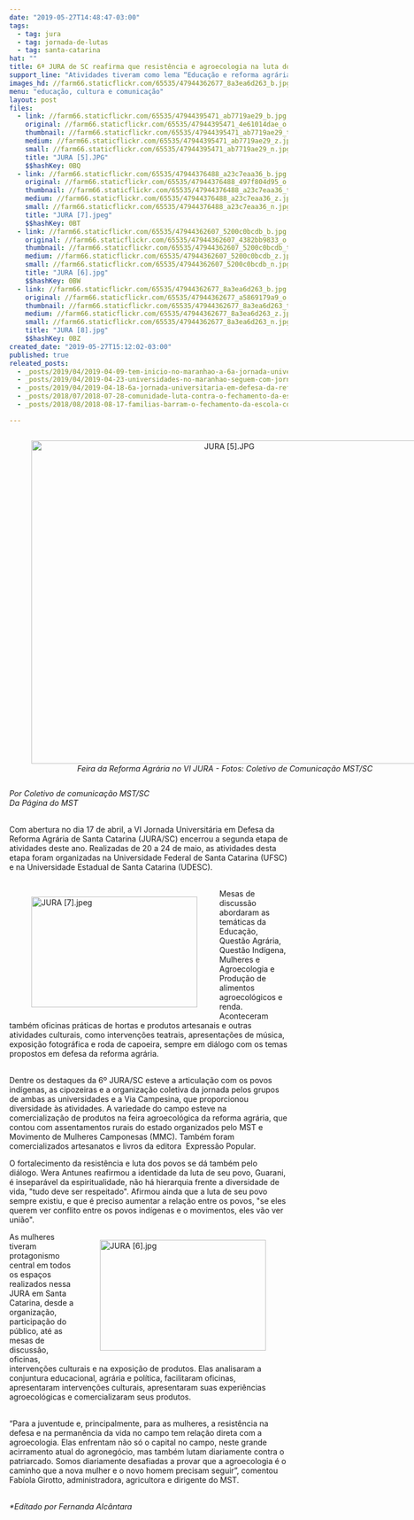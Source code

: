 ```yaml
---
date: "2019-05-27T14:48:47-03:00"
tags:
  - tag: jura
  - tag: jornada-de-lutas
  - tag: santa-catarina
hat: ""
title: 6ª JURA de SC reafirma que resistência e agroecologia na luta dos povos do campo
support_line: "Atividades tiveram como lema “Educação e reforma agrária em tempos de resistência!” e promoveram mesas de debates, exibição de filmes, oficinas e feira agroecológica"
images_hd: //farm66.staticflickr.com/65535/47944362677_8a3ea6d263_b.jpg
menu: "educação, cultura e comunicação"
layout: post
files:
  - link: //farm66.staticflickr.com/65535/47944395471_ab7719ae29_b.jpg
    original: //farm66.staticflickr.com/65535/47944395471_4e61014dae_o.jpg
    thumbnail: //farm66.staticflickr.com/65535/47944395471_ab7719ae29_t.jpg
    medium: //farm66.staticflickr.com/65535/47944395471_ab7719ae29_z.jpg
    small: //farm66.staticflickr.com/65535/47944395471_ab7719ae29_n.jpg
    title: "JURA [5].JPG"
    $$hashKey: 0BQ
  - link: //farm66.staticflickr.com/65535/47944376488_a23c7eaa36_b.jpg
    original: //farm66.staticflickr.com/65535/47944376488_497f804d95_o.jpg
    thumbnail: //farm66.staticflickr.com/65535/47944376488_a23c7eaa36_t.jpg
    medium: //farm66.staticflickr.com/65535/47944376488_a23c7eaa36_z.jpg
    small: //farm66.staticflickr.com/65535/47944376488_a23c7eaa36_n.jpg
    title: "JURA [7].jpeg"
    $$hashKey: 0BT
  - link: //farm66.staticflickr.com/65535/47944362607_5200c0bcdb_b.jpg
    original: //farm66.staticflickr.com/65535/47944362607_4382bb9833_o.jpg
    thumbnail: //farm66.staticflickr.com/65535/47944362607_5200c0bcdb_t.jpg
    medium: //farm66.staticflickr.com/65535/47944362607_5200c0bcdb_z.jpg
    small: //farm66.staticflickr.com/65535/47944362607_5200c0bcdb_n.jpg
    title: "JURA [6].jpg"
    $$hashKey: 0BW
  - link: //farm66.staticflickr.com/65535/47944362677_8a3ea6d263_b.jpg
    original: //farm66.staticflickr.com/65535/47944362677_a5869179a9_o.jpg
    thumbnail: //farm66.staticflickr.com/65535/47944362677_8a3ea6d263_t.jpg
    medium: //farm66.staticflickr.com/65535/47944362677_8a3ea6d263_z.jpg
    small: //farm66.staticflickr.com/65535/47944362677_8a3ea6d263_n.jpg
    title: "JURA [8].jpg"
    $$hashKey: 0BZ
created_date: "2019-05-27T15:12:02-03:00"
published: true
releated_posts:
  - _posts/2019/04/2019-04-09-tem-inicio-no-maranhao-a-6a-jornada-universitaria-em-defesa-da-reforma-agraria.md
  - _posts/2019/04/2019-04-23-universidades-no-maranhao-seguem-com-jornada-em-defesa-da-reforma-agraria.md
  - _posts/2019/04/2019-04-18-6a-jornada-universitaria-em-defesa-da-reforma-agraria-em-santa-catarina.md
  - _posts/2018/07/2018-07-28-comunidade-luta-contra-o-fechamento-da-escola-construindo-caminho-em-santa-catarina.md
  - _posts/2018/08/2018-08-17-familias-barram-o-fechamento-da-escola-construindo-caminho.md

---
```

<div style="text-align:center">
<figure class="image" style="display:inline-block"><img alt="JURA [5].JPG" height="584" src="//farm66.staticflickr.com/65535/47944395471_ab7719ae29_b.jpg" width="700" />
<figcaption><em>Feira da Reforma Agr&aacute;ria no VI JURA - Fotos: Coletivo de Comunica&ccedil;&atilde;o MST/SC</em></figcaption>
</figure>
</div>

<p><em>Por Coletivo de comunica&ccedil;&atilde;o MST/SC</em><br />
<em>Da P&aacute;gina do MST</em></p>

<p><br />
Com abertura no dia 17 de abril, a VI Jornada Universit&aacute;ria em Defesa da Reforma Agr&aacute;ria de Santa Catarina (JURA/SC) encerrou a segunda etapa de atividades deste ano. Realizadas de 20 a 24 de maio, as atividades desta etapa foram organizadas na Universidade Federal de Santa Catarina (UFSC) e na Universidade Estadual de Santa Catarina (UDESC).<br />
&nbsp;</p>

<figure class="image" style="float:left"><img alt="JURA [7].jpeg" height="200" src="//farm66.staticflickr.com/65535/47944376488_a23c7eaa36_b.jpg" width="300" />
<figcaption></figcaption>
</figure>

<p>Mesas de discuss&atilde;o abordaram as tem&aacute;ticas da Educa&ccedil;&atilde;o, Quest&atilde;o Agr&aacute;ria, Quest&atilde;o Ind&iacute;gena, Mulheres e Agroecologia e Produ&ccedil;&atilde;o de alimentos agroecol&oacute;gicos e renda. Aconteceram tamb&eacute;m oficinas pr&aacute;ticas de hortas e produtos artesanais e outras atividades culturais, como interven&ccedil;&otilde;es teatrais, apresenta&ccedil;&otilde;es de m&uacute;sica, exposi&ccedil;&atilde;o fotogr&aacute;fica e roda de capoeira, sempre em di&aacute;logo com os temas propostos em defesa da reforma agr&aacute;ria.<br />
&nbsp;</p>

<p>Dentre os destaques da 6&ordm; JURA/SC esteve a articula&ccedil;&atilde;o com os povos ind&iacute;genas, as cipozeiras e a organiza&ccedil;&atilde;o coletiva da jornada pelos grupos de ambas as universidades e a Via Campesina, que proporcionou diversidade &agrave;s atividades. A variedade do campo esteve na comercializa&ccedil;&atilde;o de produtos na feira agroecol&oacute;gica da reforma agr&aacute;ria, que contou com assentamentos rurais do estado organizados pelo MST e Movimento de Mulheres Camponesas (MMC). Tamb&eacute;m foram comercializados artesanatos e livros da editora&nbsp; Express&atilde;o Popular.</p>

<p>O fortalecimento da resist&ecirc;ncia e luta dos povos se d&aacute; tamb&eacute;m pelo di&aacute;logo. Wera Antunes reafirmou a identidade da luta de seu povo, Guarani, &eacute; insepar&aacute;vel da espiritualidade, n&atilde;o h&aacute; hierarquia frente a diversidade de vida, &quot;tudo deve ser respeitado&quot;. Afirmou ainda que a luta de seu povo sempre existiu, e que &eacute; preciso aumentar a rela&ccedil;&atilde;o entre os povos, &quot;se eles querem ver conflito entre os povos ind&iacute;genas e o movimentos, eles v&atilde;o ver uni&atilde;o&quot;.</p>

<figure class="image" style="float:right"><img alt="JURA [6].jpg" height="200" src="//farm66.staticflickr.com/65535/47944362607_5200c0bcdb_b.jpg" width="300" />
<figcaption></figcaption>
</figure>

<p>As mulheres tiveram protagonismo central em todos os espa&ccedil;os realizados nessa JURA em Santa Catarina, desde a organiza&ccedil;&atilde;o, participa&ccedil;&atilde;o do p&uacute;blico, at&eacute; as mesas de discuss&atilde;o, oficinas, interven&ccedil;&otilde;es culturais e na exposi&ccedil;&atilde;o de produtos. Elas analisaram a conjuntura educacional, agr&aacute;ria e pol&iacute;tica, facilitaram oficinas, apresentaram interven&ccedil;&otilde;es culturais, apresentaram suas experi&ecirc;ncias agroecol&oacute;gicas e comercializaram seus produtos.<br />
&nbsp;</p>

<p>&ldquo;Para a juventude e, principalmente, para as mulheres, a resist&ecirc;ncia na defesa e na perman&ecirc;ncia da vida no campo tem rela&ccedil;&atilde;o direta com a agroecologia. Elas enfrentam n&atilde;o s&oacute; o capital no campo, neste grande acirramento atual do agroneg&oacute;cio, mas tamb&eacute;m lutam diariamente contra o patriarcado. Somos diariamente desafiadas a provar que a agroecologia &eacute; o caminho que a nova mulher e o novo homem precisam seguir&rdquo;, comentou Fab&iacute;ola Girotto, administradora, agricultora e dirigente do MST.<br />
&nbsp;</p>

<p><em>*Editado por Fernanda Alc&acirc;ntara</em></p>
